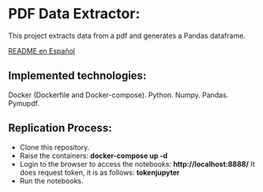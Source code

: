 # PDF Data Extractor:

This project extracts data from a pdf and generates a Pandas dataframe.

[README en Español](README.md)

## Implemented technologies:
Docker (Dockerfile and Docker-compose).
Python.
Numpy.
Pandas.
Pymupdf.

## Replication Process:
- Clone this repository.
- Raise the containers: **docker-compose up -d**
- Login to the browser to access the notebooks: **http://localhost:8888/** It does request token, it is as follows: **tokenjupyter**
- Run the notebooks.